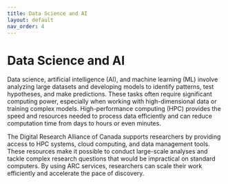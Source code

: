 ```yaml
---
title: Data Science and AI
layout: default 
nav_order: 4
---
```


# Data Science and AI

Data science, artificial intelligence (AI), and machine learning (ML) involve analyzing large datasets and developing models to identify patterns, test hypotheses, and make predictions. These tasks often require significant computing power, especially when working with high-dimensional data or training complex models. High-performance computing (HPC) provides the speed and resources needed to process data efficiently and can reduce computation time from days to hours or even minutes. 

The Digital Research Alliance of Canada supports researchers by providing access to HPC systems, cloud computing, and data management tools. These resources make it possible to conduct large-scale analyses and tackle complex research questions that would be impractical on standard computers. By using ARC services, researchers can scale their work efficiently and accelerate the pace of discovery.